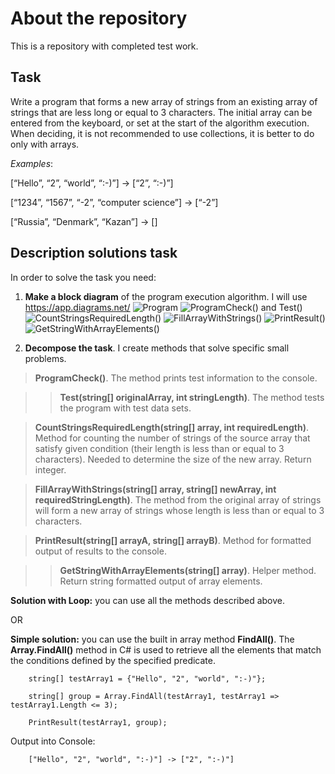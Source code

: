 About the repository
====================

This is a repository with completed test work.

**Task**
--------

Write a program that forms a new array of strings from an existing array of 
strings that are less long or equal to 3 characters. The initial array can be 
entered from the keyboard, or set at the start of the algorithm execution. When
deciding, it is not recommended to use collections, it is better to do only 
with arrays.

*Examples*:

[“Hello”, “2”, “world”, “:-)”] → [“2”, “:-)”]

[“1234”, “1567”, “-2”, “computer science”] → [“-2”]

[“Russia”, “Denmark”, “Kazan”] → []

**Description solutions task**
------------------------------
In order to solve the task you need:
1. **Make a block diagram** of the program execution algorithm. I will use https://app.diagrams.net/
![Program](Program.drawio.png)
![ProgramCheck() and Test()](ProgramCheckAndTest.drawio.png)
![CountStringsRequiredLength()](CountStringsRequiredLength.drawio.png)
![FillArrayWithStrings()](FillArrayWithStrings.drawio.png)
![PrintResult()](PrintResult.drawio.png)
![GetStringWithArrayElements()](GetStringWithArrayElements.drawio.png)

2. **Decompose the task**. I create methods that solve specific small problems.

>**ProgramCheck()**. The method prints test information to the console. 

>>**Test(string[] originalArray, int stringLength)**. The method tests the program with test data sets.

>**CountStringsRequiredLength(string[] array, int requiredLength)**. Method for counting the number of strings of the source array that satisfy given condition (their length is less than or equal to 3 characters). Needed to determine the size of the new array. Return integer.

>**FillArrayWithStrings(string[] array, string[] newArray, int requiredStringLength)**. The method from the original array of strings will form a new array of strings whose length is less than or equal to 3 characters.

>**PrintResult(string[] arrayA, string[] arrayB)**. Method for formatted output of results to the console.

>>**GetStringWithArrayElements(string[] array)**. Helper method. Return string formatted output of array elements.

**Solution with Loop:** you can use all the methods described above.

OR

**Simple solution:** you can use the built in array method **FindAll()**.
The **Array.FindAll()** method in C# is used to retrieve all the elements that match the conditions defined by the specified predicate.


        string[] testArray1 = {"Hello", "2", "world", ":-)"};

        string[] group = Array.FindAll(testArray1, testArray1 => testArray1.Length <= 3);
        
        PrintResult(testArray1, group);

Output into Console:
        
        ["Hello", "2", "world", ":-)"] -> ["2", ":-)"]

